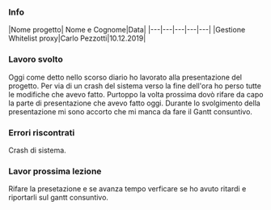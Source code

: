 ### Info
|Nome progetto|   Nome e Cognome|Data|
|---|---|---|---|---|
|Gestione Whitelist proxy|Carlo Pezzotti|10.12.2019|

### <b>Lavoro svolto</b>
Oggi come detto nello scorso diario ho lavorato alla presentazione del progetto. Per via di un crash del sistema verso la fine dell'ora ho perso tutte le modifiche che avevo fatto. Purtoppo la volta prossima dovò rifare da capo la parte di presentazione che avevo fatto oggi. 
Durante lo svolgimento della presentazione mi sono accorto che mi manca da fare il Gantt consuntivo.

### <b>Errori riscontrati</b>
Crash di sistema.

### <b>Lavor prossima lezione</b>
Rifare la presetazione e se avanza tempo verficare se ho avuto ritardi e riportarli sul gantt consuntivo.